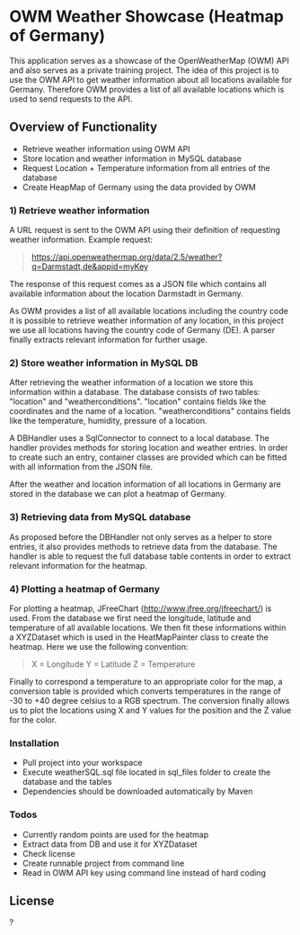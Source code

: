 # OWM Weather Showcase (Heatmap of Germany)

This application serves as a showcase of the OpenWeatherMap (OWM) API and also serves as a private training project.
The idea of this project is to use the OWM API to get weather information about all locations available for Germany. Therefore OWM provides a list of all available locations which is used to send requests to the API.

## Overview of Functionality
  - Retrieve weather information using OWM API
  - Store location and weather information in MySQL database
  - Request Location + Temperature information from all entries of the database
  - Create HeapMap of Germany using the data provided by OWM
 
### 1) Retrieve weather information
A URL request is sent to the OWM API using their definition of requesting weather information.
Example request:

> https://api.openweathermap.org/data/2.5/weather?q=Darmstadt,de&appid=myKey

The response of this request comes as a JSON file which contains all available information about the location Darmstadt in Germany. 

As OWM provides a list of all available locations including the country code it is possible to retrieve weather information of any location, in this project we use all locations having the country code of Germany (DE).
A parser finally extracts relevant information for further usage.

### 2) Store weather information in MySQL DB
After retrieving the weather information of a location we store this information within a database. The database consists of two tables: "location" and "weatherconditions".
"location" contains fields like the coordinates and the name of a location.
"weatherconditions" contains fields like the temperature, humidity, pressure of a location.

A DBHandler uses a SqlConnector to connect to a local database. The handler provides methods for storing location and weather entries. In order to create such an entry, container classes are provided which can be fitted with all information from the JSON file.

After the weather and location information of all locations in Germany are stored in the database we can plot a heatmap of Germany.

### 3) Retrieving data from MySQL database
As proposed before the DBHandler not only serves as a helper to store entries, it also provides methods to retrieve data from the database. The handler is able to request the full database table contents in order to extract relevant information for the heatmap.

### 4) Plotting a heatmap of Germany
For plotting a heatmap, JFreeChart (http://www.jfree.org/jfreechart/) is used. From the database we first need the longitude, latitude and temperature of all available locations. We then fit these informations within a XYZDataset which is used in the HeatMapPainter class to create the heatmap. Here we use the following convention:
> X = Longitude
> Y = Latitude
> Z = Temperature

Finally to correspond a temperature to an appropriate color for the map, a conversion table is provided which converts temperatures in the range of -30 to +40 degree celsius to a RGB spectrum. The conversion finally allows us to plot the locations using X and Y values for the position and the Z value for the color.

### Installation
- Pull project into your workspace
- Execute weatherSQL.sql file located in sql_files folder to create the database and the tables
- Dependencies should be downloaded automatically by Maven

### Todos
- Currently random points are used for the heatmap
- Extract data from DB and use it for XYZDataset
- Check license
- Create runnable project from command line
- Read in OWM API key using command line instead of hard coding

License
----
?
